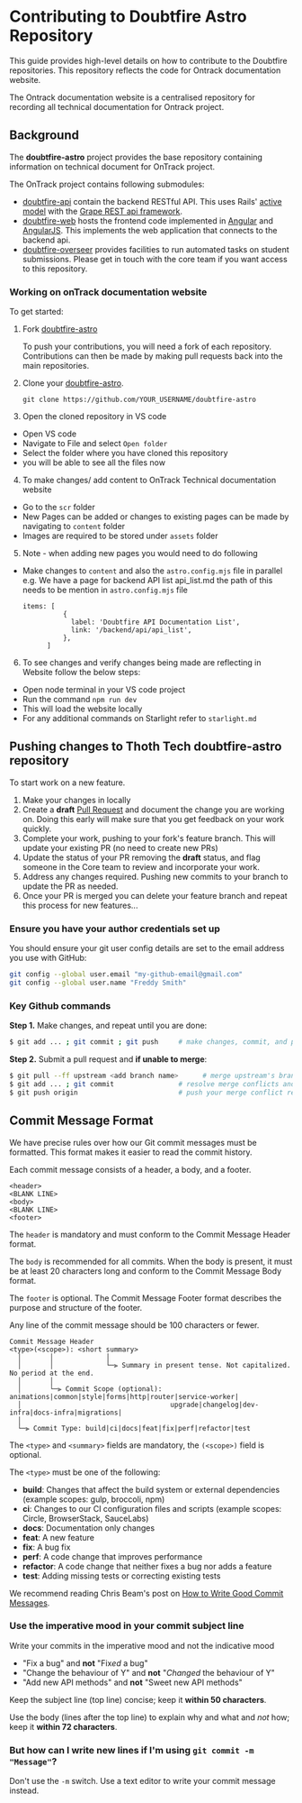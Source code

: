 # Contributing to Doubtfire Astro Repository

This guide provides high-level details on how to contribute to the Doubtfire repositories. This repository reflects the code for Ontrack documentation website. 


The Ontrack documentation website is a centralised repository for recording all technical documentation for Ontrack project. 

## Background

The **doubtfire-astro** project provides the base repository containing information on technical document for OnTrack project. 

The OnTrack project contains following submodules:
- [doubtfire-api](https://github.com/thoth-tech/doubtfire-api) contain the backend RESTful API. This uses Rails' [active model](https://guides.rubyonrails.org/active_model_basics.html) with the [Grape REST api framework](https://github.com/ruby-grape/grape).
- [doubtfire-web](https://github.com/thoth-tech/doubtfire-web) hosts the frontend code implemented in [Angular](https://angular.io) and [AngularJS](https://angularjs.org). This implements the web application that connects to the backend api.
- [doubtfire-overseer](https://github.com/thoth-tech/doubtfire-overseer) provides facilities to run automated tasks on student submissions. Please get in touch with the core team if you want access to this repository. 


### Working on onTrack documentation website

To get started:

1. Fork [doubtfire-astro](https://github.com/thoth-tech/doubtfire-astro)

    To push your contributions, you will need a fork of each repository. Contributions can then be made by making pull requests back into the main repositories.

2. Clone your [doubtfire-astro](https://github.com/thoth-tech/doubtfire-astro). 

    `git clone https://github.com/YOUR_USERNAME/doubtfire-astro`

3. Open the cloned repository in VS code 
  - Open VS code
  - Navigate to File and select ```Open folder``` 
  - Select the folder where you have cloned this repository
  - you will be able to see all the files now

4. To make changes/ add content to OnTrack Technical documentation website 
  - Go to the ```scr``` folder
  - New Pages can be added or changes to existing pages can be made by navigating to ```content``` folder 
  - Images are required to be stored under ```assets``` folder

5. Note - when adding new pages you would need to do following 
  - Make changes to ```content``` and also the ```astro.config.mjs``` file in parallel
  e.g. We have a page for backend API list api_list.md the path of this needs to be mention in ```astro.config.mjs``` file 
    ```
    items: [
              {
                label: 'Doubtfire API Documentation List',
                link: '/backend/api/api_list',
              },
          ]
    ```

6. To see changes and verify changes being made are reflecting in Website follow the below steps:
  - Open node terminal in your VS code project
  - Run the command ```npm run dev``` 
  - This will load the website locally
  - For any additional commands on Starlight refer to ```starlight.md```



## Pushing changes to Thoth Tech doubtfire-astro repository 

To start work on a new feature.

1. Make your changes in locally
2. Create a **draft** [Pull Request](https://docs.github.com/en/pull-requests/collaborating-with-pull-requests/proposing-changes-to-your-work-with-pull-requests/creating-a-pull-request) and document the change you are working on. Doing this early will make sure that you get feedback on your work quickly.
4. Complete your work, pushing to your fork's feature branch. This will update your existing PR (no need to create new PRs)
5. Update the status of your PR removing the **draft** status, and flag someone in the Core team to review and incorporate your work.
6. Address any changes required. Pushing new commits to your branch to update the PR as needed.
7. Once your PR is merged you can delete your feature branch and repeat this process for new features...



### Ensure you have your author credentials set up

You should ensure your git user config details are set to the email address you use with GitHub:

```bash
git config --global user.email "my-github-email@gmail.com"
git config --global user.name "Freddy Smith"
```

### Key Github commands

**Step 1.** Make changes, and repeat until you are done:

```bash
$ git add ... ; git commit ; git push     # make changes, commit, and push to origin
```

**Step 2.** Submit a pull request and **if unable to merge**:

```bash
$ git pull --ff upstream <add branch name>      # merge upstream's branch in your feature branch
$ git add ... ; git commit                # resolve merge conflicts and commit
$ git push origin                         # push your merge conflict resolution to origin
```


## Commit Message Format

We have precise rules over how our Git commit messages must be formatted. This format makes it easier to read the commit history.

Each commit message consists of a header, a body, and a footer.

```text
<header>
<BLANK LINE>
<body>
<BLANK LINE>
<footer>
```

The `header` is mandatory and must conform to the Commit Message Header format.

The `body` is recommended for all commits. When the body is present, it must be at least 20 characters long and conform to the Commit Message Body format.

The `footer` is optional. The Commit Message Footer format describes the purpose and structure of the footer.

Any line of the commit message should be 100 characters or fewer.

```text
Commit Message Header
<type>(<scope>): <short summary>
  │       │             │
  │       │             └─⫸ Summary in present tense. Not capitalized. No period at the end.
  │       │
  │       └─⫸ Commit Scope (optional): animations|common|style|forms|http|router|service-worker|
  │                                     upgrade|changelog|dev-infra|docs-infra|migrations|
  │
  └─⫸ Commit Type: build|ci|docs|feat|fix|perf|refactor|test
```

The `<type>` and `<summary>` fields are mandatory, the `(<scope>)` field is optional.

The `<type>` must be one of the following:

- **build**: Changes that affect the build system or external dependencies (example scopes: gulp, broccoli, npm)
- **ci**: Changes to our CI configuration files and scripts (example scopes: Circle, BrowserStack, SauceLabs)
- **docs**: Documentation only changes
- **feat**: A new feature
- **fix**: A bug fix
- **perf**: A code change that improves performance
- **refactor**: A code change that neither fixes a bug nor adds a feature
- **test**: Adding missing tests or correcting existing tests

We recommend reading Chris Beam's post on [How to Write Good Commit Messages](http://chris.beams.io/posts/git-commit/).

### Use the imperative mood in your commit subject line

Write your commits in the imperative mood and not the indicative mood

- "Fix a bug" and **not** "Fix*ed* a bug"
- "Change the behaviour of Y" and **not** "*Changed* the behaviour of Y"
- "Add new API methods" and **not** "Sweet new API methods"

Keep the subject line (top line) concise; keep it **within 50 characters**.

Use the body (lines after the top line) to explain why and what and *not* how; keep it **within 72 characters**.

### But how can I write new lines if I'm using `git commit -m "Message"`?

Don't use the `-m` switch. Use a text editor to write your commit message instead.

